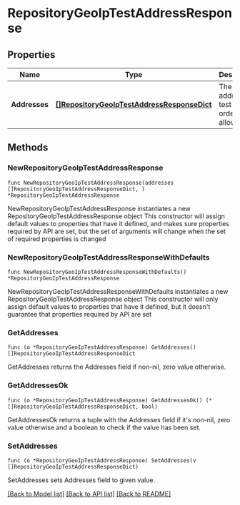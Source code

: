 # RepositoryGeoIpTestAddressResponse

## Properties

Name | Type | Description | Notes
------------ | ------------- | ------------- | -------------
**Addresses** | [**[]RepositoryGeoIpTestAddressResponseDict**](RepositoryGeoIpTestAddressResponseDict.md) | The IP address test results ordered by allowed | 

## Methods

### NewRepositoryGeoIpTestAddressResponse

`func NewRepositoryGeoIpTestAddressResponse(addresses []RepositoryGeoIpTestAddressResponseDict, ) *RepositoryGeoIpTestAddressResponse`

NewRepositoryGeoIpTestAddressResponse instantiates a new RepositoryGeoIpTestAddressResponse object
This constructor will assign default values to properties that have it defined,
and makes sure properties required by API are set, but the set of arguments
will change when the set of required properties is changed

### NewRepositoryGeoIpTestAddressResponseWithDefaults

`func NewRepositoryGeoIpTestAddressResponseWithDefaults() *RepositoryGeoIpTestAddressResponse`

NewRepositoryGeoIpTestAddressResponseWithDefaults instantiates a new RepositoryGeoIpTestAddressResponse object
This constructor will only assign default values to properties that have it defined,
but it doesn't guarantee that properties required by API are set

### GetAddresses

`func (o *RepositoryGeoIpTestAddressResponse) GetAddresses() []RepositoryGeoIpTestAddressResponseDict`

GetAddresses returns the Addresses field if non-nil, zero value otherwise.

### GetAddressesOk

`func (o *RepositoryGeoIpTestAddressResponse) GetAddressesOk() (*[]RepositoryGeoIpTestAddressResponseDict, bool)`

GetAddressesOk returns a tuple with the Addresses field if it's non-nil, zero value otherwise
and a boolean to check if the value has been set.

### SetAddresses

`func (o *RepositoryGeoIpTestAddressResponse) SetAddresses(v []RepositoryGeoIpTestAddressResponseDict)`

SetAddresses sets Addresses field to given value.



[[Back to Model list]](../README.md#documentation-for-models) [[Back to API list]](../README.md#documentation-for-api-endpoints) [[Back to README]](../README.md)


